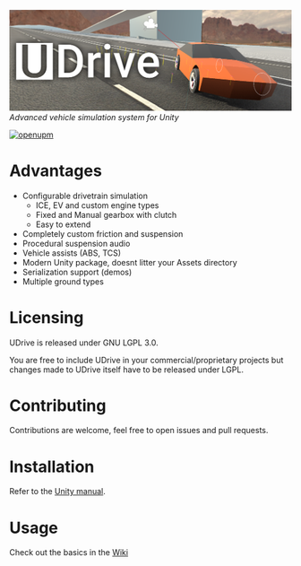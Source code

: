![UDrive logo](Branding/UDriveBackground.png)
*Advanced vehicle simulation system for Unity*

[![openupm](https://img.shields.io/npm/v/com.sowa705.udrive?label=openupm&registry_uri=https://package.openupm.com)](https://openupm.com/packages/com.sowa705.udrive/)
# Advantages
* Configurable drivetrain simulation
  * ICE, EV and custom engine types
  * Fixed and Manual gearbox with clutch
  * Easy to extend
* Completely custom friction and suspension
* Procedural suspension audio
* Vehicle assists (ABS, TCS)
* Modern Unity package, doesnt litter your Assets directory
* Serialization support (demos)
* Multiple ground types

# Licensing

UDrive is released under GNU LGPL 3.0.

You are free to include UDrive in your commercial/proprietary projects but changes made to UDrive itself have to be released under LGPL.

# Contributing

Contributions are welcome, feel free to open issues and pull requests.

# Installation
Refer to the [Unity manual](https://docs.unity3d.com/Manual/upm-ui-giturl.html).

# Usage

Check out the basics in the [Wiki](https://github.com/sowa705/UDrive/wiki)
